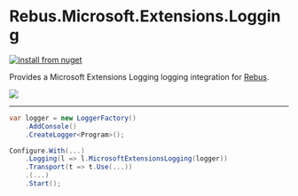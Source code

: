 # Rebus.Microsoft.Extensions.Logging

[![install from nuget](https://img.shields.io/nuget/v/Rebus.Microsoft.Extensions.Logging.svg?style=flat-square)](https://www.nuget.org/packages/Rebus.Microsoft.Extensions.Logging)

Provides a Microsoft Extensions Logging logging integration for [Rebus](https://github.com/rebus-org/Rebus).

![](https://raw.githubusercontent.com/rebus-org/Rebus/master/artwork/little_rebusbus2_copy-200x200.png)

---

```csharp
var logger = new LoggerFactory()
	.AddConsole()
	.CreateLogger<Program>();

Configure.With(...)
	.Logging(l => l.MicrosoftExtensionsLogging(logger))
	.Transport(t => t.Use(...))
	.(...)
	.Start();
```

